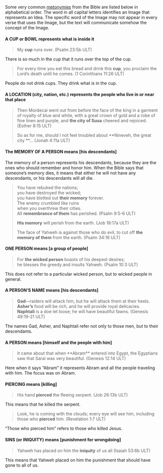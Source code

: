 Some very common [metonymies](../figs-metonymy/01.md) from the Bible are listed below in alphabetical order. The word in all capital letters identifies an Image that represents an Idea. The specific word of the Image may not appear in every verse that uses the Image, but the text will communicate somehow the concept of the Image.

#### A CUP or BOWL represents what is inside it

> My **cup** runs over. (Psalm 23:5b ULT)

There is so much in the cup that it runs over the top of the cup.

> For every time you eat this bread and drink this **cup**, you proclaim the Lord’s death until he comes. (1 Corinthians 11:26 ULT)

People do not drink cups. They drink what is in the cup.

#### A LOCATION (city, nation, etc.) represents the people who live in or near that place

> Then Mordecai went out from before the face of the king in a garment of royalty of blue and white, with a great crown of gold and a robe of fine linen and purple, and **the city of Susa** cheered and rejoiced. (Esther 8:15 ULT)
> 
> So as for me, should I not feel troubled about **Nineveh, the great city **… (Jonah 4:11a ULT)

#### The MEMORY OF A PERSON means \[his descendants\]

The memory of a person represents his descendants, because they are the ones who should remember and honor him. When the Bible says that someone’s memory dies, it means that either he will not have any descendants, or his descendants will all die.

> You have rebuked the nations;  
> you have destroyed the wicked;  
> you have blotted out **their memory** forever.  
> The enemy crumbled like ruins  
> when you overthrew their cities.  
> All **remembrance of them** has perished. (Psalm 9:5-6 ULT)
> 
> **His memory** will perish from the earth. (Job 18:17a ULT)
> 
> The face of Yahweh is against those who do evil, to cut off **the memory of them** from the earth. (Psalm 34:16 ULT)

#### ONE PERSON means \[a group of people\]

> For **the wicked person** boasts of his deepest desires;  
> he blesses the greedy and insults Yahweh. (Psalm 10:3 ULT)

This does not refer to a particular wicked person, but to wicked people in general.

#### A PERSON’S NAME means \[his descendants\]

> **Gad**—raiders will attack him, but he will attack them at their heels.  
> **Asher’s** food will be rich, and he will provide royal delicacies.  
> **Naphtali** is a doe let loose; he will have beautiful fawns. (Genesis 49:19-21 ULT)

The names Gad, Asher, and Naphtali refer not only to those men, but to their descendants.

#### A PERSON means \[himself and the people with him\]

> It came about that when \*\*Abram\*\* entered into Egypt, the Egyptians saw that Sarai was very beautiful. (Genesis 12:14 ULT)

Here when it says “Abram” it represents Abram and all the people traveling with him. The focus was on Abram.

#### PIERCING means \[killing\]

> His hand **pierced** the fleeing serpent. (Job 26:13b ULT)

This means that he killed the serpent.

> Look, he is coming with the clouds; every eye will see him, including those who **pierced** him. (Revelation 1:7 ULT)

“Those who pierced him” refers to those who killed Jesus.

#### SINS (or INIQUITY) means \[punishment for wrongdoing\]

> Yahweh has placed on him the **iniquity** of us all (Isaiah 53:6b ULT)

This means that Yahweh placed on him the punishment that should have gone to all of us.